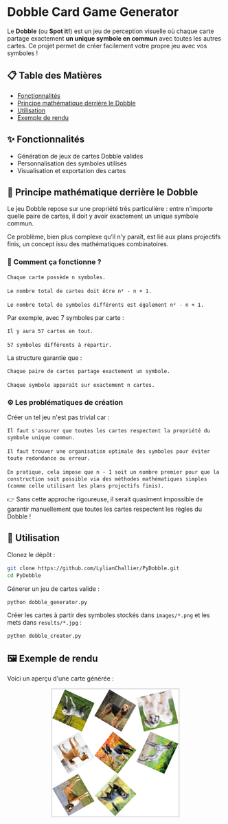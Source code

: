 # Dobble Card Game Generator

Le **Dobble** (ou **Spot it!**) est un jeu de perception visuelle où chaque carte partage exactement **un unique symbole en commun** avec toutes les autres cartes. Ce projet permet de créer facilement votre propre jeu avec vos symboles !

## 📋 Table des Matières

- [Fonctionnalités](#-fonctionnalités)
- [Principe mathématique derrière le Dobble](#-principe-mathématique-derrière-le-dobble)
- [Utilisation](#-utilisation)
- [Exemple de rendu](#-exemple-de-rendu)

## ✨ Fonctionnalités

- Génération de jeux de cartes Dobble valides
- Personnalisation des symboles utilisés
- Visualisation et exportation des cartes

## 🧠 Principe mathématique derrière le Dobble

Le jeu Dobble repose sur une propriété très particulière : entre n'importe quelle paire de cartes, il doit y avoir exactement un unique symbole commun.

Ce problème, bien plus complexe qu’il n’y paraît, est lié aux plans projectifs finis, un concept issu des mathématiques combinatoires.
### 🌟 Comment ça fonctionne ?

    Chaque carte possède n symboles.

    Le nombre total de cartes doit être n² - n + 1.

    Le nombre total de symboles différents est également n² - n + 1.

Par exemple, avec 7 symboles par carte :

    Il y aura 57 cartes en tout.

    57 symboles différents à répartir.

La structure garantie que :

    Chaque paire de cartes partage exactement un symbole.

    Chaque symbole apparaît sur exactement n cartes.

### ⚙️ Les problématiques de création

Créer un tel jeu n'est pas trivial car :

    Il faut s'assurer que toutes les cartes respectent la propriété du symbole unique commun.

    Il faut trouver une organisation optimale des symboles pour éviter toute redondance ou erreur.

    En pratique, cela impose que n - 1 soit un nombre premier pour que la construction soit possible via des méthodes mathématiques simples (comme celle utilisant les plans projectifs finis).

 👉 Sans cette approche rigoureuse, il serait quasiment impossible de garantir manuellement que toutes les cartes respectent les règles du Dobble !

## 🚀 Utilisation

Clonez le dépôt :

```bash
git clone https://github.com/LylianChallier/PyDobble.git
cd PyDobble
```

Génerer un jeu de cartes valide :

```bash
python dobble_generator.py
```

Créer les cartes à partir des symboles stockés dans `images/*.png` et les mets dans `results/*.jpg` :
 ```bash
python dobble_creator.py
 ```

## 🖼️ Exemple de rendu

Voici un aperçu d'une carte générée :

<p align="center">
  <img src="results/card11.jpg" alt="Exemple carte" width="300px">
</p>

